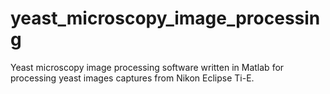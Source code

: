 # yeast_microscopy_image_processing
Yeast microscopy image processing software written in Matlab for processing yeast images captures from Nikon Eclipse Ti-E.
